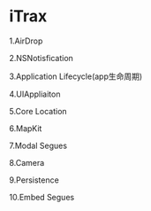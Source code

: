 # iTrax
1.AirDrop

2.NSNotisfication

3.Application Lifecycle(app生命周期)

4.UIAppliaiton

5.Core Location

6.MapKit

7.Modal Segues

8.Camera

9.Persistence

10.Embed Segues
